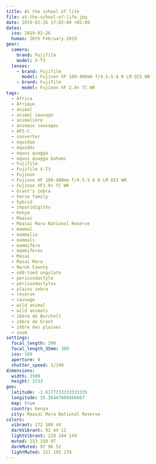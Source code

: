 ```yaml
---
title: At the school of life
file: at-the-school-of-life.jpg
date: 2019-02-26 17:02:00 +02:00
dates:
  iso: 2019-02-26
  human: 26th February 2019
gear:
  camera:
    brand: Fujifilm
    model: X-T3
  lenses:
    - brand: Fujifilm
      model: Fujinon XF 100-400mm f/4.5-5.6 R LM OIS WR
    - brand: Fujifilm
      model: Fujinon XF 2.0× TC WR
tags:
  - Africa
  - Afrique
  - animal
  - animal sauvage
  - animalière
  - animaux sauvages
  - APS-C
  - converter
  - equidae
  - équidés
  - equus quagga
  - equus quagga bohemi
  - Fujifilm
  - Fujifilm X-T3
  - Fujinon
  - Fujinon XF 100-400mm f/4.5-5.6 R LM OIS WR
  - Fujinon XF2.0× TC WR
  - Grant's zebra
  - horse family
  - hybrid
  - imparidigités
  - Kenya
  - Maasai
  - Maasai Mara National Reserve
  - mammal
  - mammalia
  - mammals
  - mammifère
  - mammifères
  - Masai
  - Masai Mara
  - Narok County
  - odd-toed ungulate
  - perissodactyla
  - périssodactyles
  - plains zebra
  - reserve
  - sauvage
  - wild animal
  - wild animals
  - zèbre de Burchell
  - zèbre de Grant
  - zèbre des plaines
  - zoom
settings:
  focal_length: 200
  focal_length_35mm: 300
  iso: 160
  aperture: 9
  shutter_speed: 1/340
dimensions:
  width: 3500
  height: 2333
geo:
  latitude: -1.6177733333333335
  longitude: 35.36447666666667
  map: true
  country: Kenya
  city: Maasai Mara National Reserve
colors:
  vibrant: 172 100 44
  darkVibrant: 92 44 12
  lightVibrant: 228 184 149
  muted: 153 150 97
  darkMuted: 97 96 52
  lightMuted: 211 195 179
---
```



